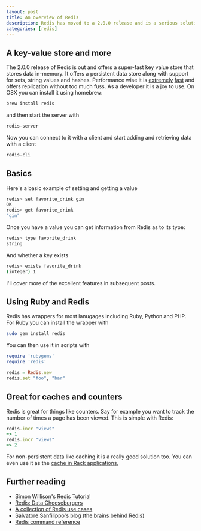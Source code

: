 ```yaml
--- 
layout: post
title: An overview of Redis
description: Redis has moved to a 2.0.0 release and is a serious solution for building high-performance, scalable web applications.
categories: [redis]
---
```

## A key-value store and more

The 2.0.0 release of Redis is out and offers a super-fast key value store that stores data in-memory. It offers a persistent data store along with support for sets, string values and hashes. Performance wise it is [extremely][1] [fast][7] and offers replication without too much fuss. As a developer it is a joy to use. On OSX you can install it using homebrew:

``` bash 
brew install redis
```

and then start the server with 

``` bash 
redis-server
```

Now you can connect to it with a client and start adding and retrieving data with a client

``` bash 
redis-cli
```

## Basics

Here's a basic example of setting and getting a value 

``` bash 
redis> set favorite_drink gin
OK
redis> get favorite_drink
"gin"
```

Once you have a value you can get information from Redis as to its type:

``` bash 
redis> type favorite_drink
string
```

And whether a key exists

``` bash 
redis> exists favorite_drink
(integer) 1
```

I'll cover more of the excellent features in subsequent posts. 

## Using Ruby and Redis

Redis has wrappers for most lanugages including Ruby, Python and PHP. For Ruby you can install the wrapper with

``` bash 
sudo gem install redis
```

You can then use it in scripts with

``` ruby 
require 'rubygems'
require 'redis'

redis = Redis.new
redis.set "foo", "bar"
```

## Great for caches and counters

Redis is great for things like counters. Say for example you want to track the number of times a page has been viewed. This is simple with Redis:

``` ruby 
redis.incr "views"
=> 1
redis.incr "views"
=> 2
```

For non-persistent data like caching it is a really good solution too. You can even use it as the [cache in Rack applications.][3]

## Further reading

* [Simon Willison's Redis Tutorial][4]
* [Redis: Data Cheeseburgers][5]
* [A collection of Redis use cases][6]
* [Salvatore Sanfilippo's blog (the brains behind Redis)][8]
* [Redis command reference][2]

[1]: http://www.mysqlperformanceblog.com/2009/08/27/looking-at-redis/
[2]: http://code.google.com/p/redis/wiki/CommandReference
[3]: http://github.com/jodosha/redis-store
[4]: http://simonwillison.net/static/2010/redis-tutorial/
[5]: http://robots.thoughtbot.com/post/443934722/redis-data-cheeseburgers
[6]: http://www.paperplanes.de/2010/2/16/a_collection_of_redis_use_cases.html
[7]: http://blog.superfeedr.com/redis/mysql/memcache/datastore/performance/redis-at-superfeedr/
[8]: http://antirez.com/
